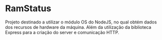 # RamStatus
Projeto destinado a utilizar o módulo OS do NodeJS, no qual obtém dados dos recursos de hardware da máquina. Além da utilização da biblioteca Express para a criação do server e comunicação HTTP.
